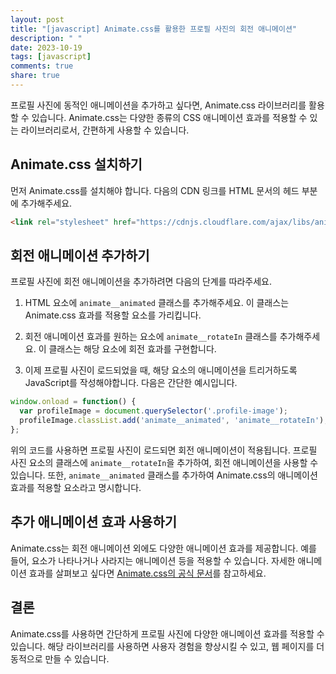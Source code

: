 ```yaml
---
layout: post
title: "[javascript] Animate.css를 활용한 프로필 사진의 회전 애니메이션"
description: " "
date: 2023-10-19
tags: [javascript]
comments: true
share: true
---
```


프로필 사진에 동적인 애니메이션을 추가하고 싶다면, Animate.css 라이브러리를 활용할 수 있습니다. Animate.css는 다양한 종류의 CSS 애니메이션 효과를 적용할 수 있는 라이브러리로서, 간편하게 사용할 수 있습니다.

## Animate.css 설치하기

먼저 Animate.css를 설치해야 합니다. 다음의 CDN 링크를 HTML 문서의 헤드 부분에 추가해주세요.

```html
<link rel="stylesheet" href="https://cdnjs.cloudflare.com/ajax/libs/animate.css/4.1.1/animate.min.css">
```

## 회전 애니메이션 추가하기

프로필 사진에 회전 애니메이션을 추가하려면 다음의 단계를 따라주세요.

1. HTML 요소에 `animate__animated` 클래스를 추가해주세요. 이 클래스는 Animate.css 효과를 적용할 요소를 가리킵니다.

2. 회전 애니메이션 효과를 원하는 요소에 `animate__rotateIn` 클래스를 추가해주세요. 이 클래스는 해당 요소에 회전 효과를 구현합니다.

3. 이제 프로필 사진이 로드되었을 때, 해당 요소의 애니메이션을 트리거하도록 JavaScript를 작성해야합니다. 다음은 간단한 예시입니다.

```javascript
window.onload = function() {
  var profileImage = document.querySelector('.profile-image');
  profileImage.classList.add('animate__animated', 'animate__rotateIn');
};
```

위의 코드를 사용하면 프로필 사진이 로드되면 회전 애니메이션이 적용됩니다. 프로필 사진 요소의 클래스에 `animate__rotateIn`을 추가하여, 회전 애니메이션을 사용할 수 있습니다. 또한, `animate__animated` 클래스를 추가하여 Animate.css의 애니메이션 효과를 적용할 요소라고 명시합니다.

## 추가 애니메이션 효과 사용하기

Animate.css는 회전 애니메이션 외에도 다양한 애니메이션 효과를 제공합니다. 예를 들어, 요소가 나타나거나 사라지는 애니메이션 등을 적용할 수 있습니다. 자세한 애니메이션 효과를 살펴보고 싶다면 [Animate.css의 공식 문서](https://animate.style/)를 참고하세요.

## 결론

Animate.css를 사용하면 간단하게 프로필 사진에 다양한 애니메이션 효과를 적용할 수 있습니다. 해당 라이브러리를 사용하면 사용자 경험을 향상시킬 수 있고, 웹 페이지를 더 동적으로 만들 수 있습니다.